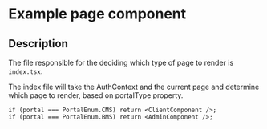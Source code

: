 # Example page component

## Description

The file responsible for the deciding which type of page to render is `index.tsx`.

The index file will take the AuthContext and the current page and determine which page to render, based on portalType property.

```tsx
if (portal === PortalEnum.CMS) return <ClientComponent />;
if (portal === PortalEnum.BMS) return <AdminComponent />;
```

